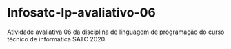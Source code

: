 # Infosatc-Ip-avaliativo-06
Atividade avaliativa 06 da disciplina de linguagem de programação do curso técnico de informatica SATC 2020.
